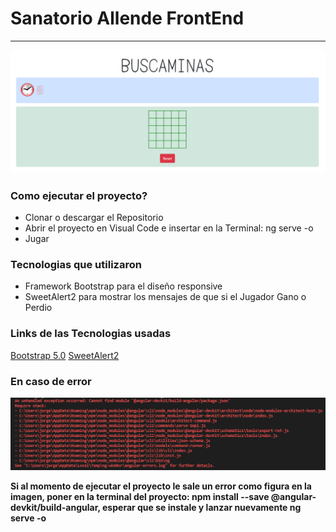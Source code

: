 # Sanatorio Allende FrontEnd
------------------------------------------------------
![](img/buscaminas.png "Diseño el juego Buscaminas")

### __Como ejecutar el proyecto?__

* Clonar o descargar el Repositorio
* Abrir el proyecto en Visual Code e insertar en la Terminal: ng serve -o
* Jugar



### __Tecnologias que utilizaron__

* Framework Bootstrap para el diseño responsive
* SweetAlert2 para mostrar los mensajes de que si el Jugador Gano o Perdio



### __Links de las Tecnologias usadas__

[Bootstrap 5.0](https://getbootstrap.com/)
[SweetAlert2](https://sweetalert2.github.io/)



### __En caso de error__

![](img/error.png "error")

**Si al momento de ejecutar el proyecto le sale un error como figura en la imagen, poner en la terminal del proyecto: npm install --save @angular-devkit/build-angular, esperar que se instale y lanzar nuevamente ng serve -o**
